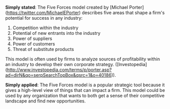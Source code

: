 **Simply stated**: The Five Forces model created by [Michael Porter] (https://twitter.com/MichaelEPorter) describes five areas that shape a firm's potential for success in any industry:

1. Competition within the industry
2. Potential of new entrants into the industry
3. Power of suppliers
4. Power of customers
5. Threat of substitute products

This model is often used by firms to analyze sources of profitability within an industry to develop their own corporate strategy. ([Investopedia] (http://www.investopedia.com/terms/p/porter.asp?ad=dirN&qo=serpSearchTopBox&qsrc=1&o=40186)).

**Simply applied**: The Five Forces model is a popular strategic tool because it gives a high-level view of things that can impact a firm. This model could be used by any organization that wants to both get a sense of their competitive landscape and find new opportunities.
